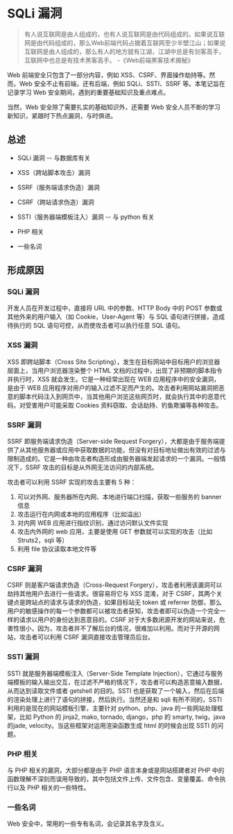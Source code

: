 # SQLi 漏洞

> 有人说互联网是由人组成的，也有人说互联网是由代码组成的。如果说互联网是由代码组成的，那么Web前端代码占据着互联网至少半壁江山；如果说互联网是由人组成的，那么有人的地方就有江湖，江湖中总是有剑客高手，互联网中也总是有技术黑客高手。	-《Web前端黑客技术揭秘》

Web 前端安全只包含了一部分内容，例如 XSS、CSRF、界面操作劫持等。然而，Web 安全不止有前端，还有后端，例如 SQLi、SSTI、SSRF 等。本笔记旨在记录学习 Web 安全期间，遇到的重要基础知识及重点难点。

当然，Web 安全除了需要扎实的基础知识外，还需要 Web 安全人员不断的学习新知识，紧跟时下热点漏洞，与时俱进。



## 总述

* SQLi 漏洞 -- 与数据库有关

* XSS（跨站脚本攻击）漏洞

* SSRF（服务端请求伪造）漏洞

* CSRF（跨站请求伪造）漏洞

* SSTI（服务器端模板注入）漏洞 -- 与 python 有关

* PHP 相关

* 一些名词

  

## 形成原因

### SQLi 漏洞

开发人员在开发过程中，直接将 URL 中的参数、HTTP Body 中的 POST 参数或其他外来的用户输入（如 Cookie，User-Agent 等）与 SQL 语句进行拼接，造成待执行的 SQL 语句可控，从而使攻击者可以执行任意 SQL 语句。



### XSS 漏洞

XSS 即跨站脚本（Cross Site Scripting），发生在目标网站中目标用户的浏览器层面上，当用户浏览器渲染整个 HTML 文档的过程中，出现了非预期的脚本指令并执行时，XSS 就会发生。它是一种经常出现在 WEB 应用程序中的安全漏洞，是由于 WEB 应用程序对用户的输入过滤不足而产生的。攻击者利用网站漏洞把恶意的脚本代码注入到网页中，当其他用户浏览这些网页时，就会执行其中的恶意代码，对受害用户可能采取 Cookies 资料窃取、会话劫持、钓鱼欺骗等各种攻击。



### SSRF 漏洞

SSRF 即服务端请求伪造（Server-side Request Forgery），大都是由于服务端提供了从其他服务器或应用中获取数据的功能，但没有对目标地址做出有效的过滤与限制造成的。它是一种由攻击者构造形成由服务器端发起请求的一个漏洞。一般情况下，SSRF 攻击的目标是从外网无法访问的内部系统。

攻击者可以利用 SSRF 实现的攻击主要有 5 种：

1. 可以对外网、服务器所在内网、本地进行端口扫描，获取一些服务的 banner 信息
2. 攻击运行在内网或本地的应用程序（比如溢出）
3. 对内网 WEB 应用进行指纹识别，通过访问默认文件实现
4. 攻击内外网的 web 应用，主要是使用 GET 参数就可以实现的攻击（比如 Struts2，sqli 等）
5. 利用 file 协议读取本地文件等



### CSRF 漏洞

CSRF 则是客户端请求伪造（Cross-Request Forgery），攻击者利用该漏洞可以劫持其他用户去进行一些请求。很容易将它与 XSS 混淆，对于 CSRF，其两个关键点是跨站点的请求与请求的伪造，如果目标站无 token 或 referrer 防御，那么用户的敏感操作的每一个参数都可以被攻击者获知，攻击者即可以伪造一个完全一样的请求以用户的身份达到恶意目的。CSRF 对于大多数闭源开发的网站来说，危害性很小，因为，攻击者并不了解后台的情况，很难加以利用。而对于开源的网站，攻击者可以利用 CSRF 漏洞直接攻击管理员后台。



### SSTI 漏洞

SSTI 就是服务器端模板注入（Server-Side Template Injection），它通过与服务端模板的输入输出交互，在过滤不严格的情况下，攻击者可以构造恶意输入数据，从而达到读取文件或者 getshell 的目的。SSTI 也是获取了一个输入，然后在后端的渲染处理上进行了语句的拼接，然后执行。当然还是和 sqli 有所不同的，SSTI 利用的是现在的网站模板引擎，主要针对 python、php、java 的一些网站处理框架，比如 Python 的 jinja2, mako, tornado, django，php 的 smarty, twig，java的jade, velocity。当这些框架对运用渲染函数生成 html 的时候会出现 SSTI 的问题。



### PHP 相关

与 PHP 相关的漏洞，大部分都是由于 PHP 语言本身或是网站搭建者对 PHP 中的函数理解不深刻而误用导致的，其中包括文件上传、文件包含、变量覆盖、命令执行以及 PHP 相关的一些特性。



### 一些名词

Web 安全中，常用的一些专有名词，会记录其名字及含义。